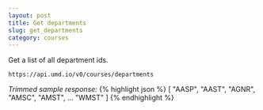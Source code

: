```yaml
---
layout: post
title: Get departments
slug: get_departments
category: courses
---
```


Get a list of all department ids.

`https://api.umd.io/v0/courses/departments`

<!-- EXAMPLE -->

*Trimmed sample response:*
{% highlight json %}
[
  "AASP",
  "AAST",
  "AGNR",
  "AMSC",
  "AMST",
  ...
  "WMST"
]
{% endhighlight %}

<!-- END -->
